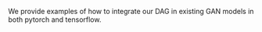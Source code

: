 We provide examples of how to integrate our DAG in existing GAN models in both pytorch and tensorflow.